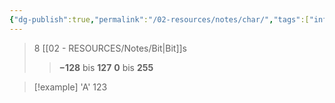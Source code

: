 ```yaml
---
{"dg-publish":true,"permalink":"/02-resources/notes/char/","tags":["informatik/code","speicher"],"noteIcon":"","updated":"2025-10-29T12:59:04.396+01:00"}
---
```


>8 [[02 - RESOURCES/Notes/Bit\|Bit]]s
>>**−128** bis **127**
>>**0** bis **255**

>[!example] 
>'A'
>123
>